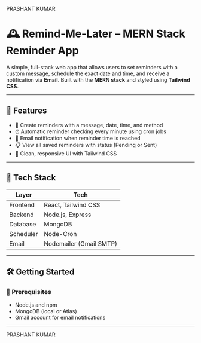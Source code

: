 PRASHANT KUMAR 

# 🕰️ Remind-Me-Later – MERN Stack Reminder App

A simple, full-stack web app that allows users to set reminders with a custom message, schedule the exact date and time, and receive a notification via **Email**. Built with the **MERN stack** and styled using **Tailwind CSS**.

---

## 🚀 Features

- 📝 Create reminders with a message, date, time, and method
- ⏰ Automatic reminder checking every minute using cron jobs
- 📧 Email notification when reminder time is reached
- 📋 View all saved reminders with status (Pending or Sent)
- 💅 Clean, responsive UI with Tailwind CSS

---

## 🧱 Tech Stack

| Layer      | Tech                         |
|------------|------------------------------|
| Frontend   | React, Tailwind CSS          |
| Backend    | Node.js, Express             |
| Database   | MongoDB                      |
| Scheduler  | Node-Cron                    |
| Email      | Nodemailer (Gmail SMTP)      |

---

## 🛠️ Getting Started

### 🔧 Prerequisites

- Node.js and npm
- MongoDB (local or Atlas)
- Gmail account for email notifications

---

PRASHANT KUMAR

